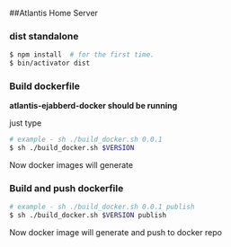 ##Atlantis Home Server
### dist standalone
```bash
$ npm install  # for the first time.
$ bin/activator dist
```

### Build dockerfile

**atlantis-ejabberd-docker should be running**

just type

```bash
# example - sh ./build_docker.sh 0.0.1
$ sh ./build_docker.sh $VERSION
```

Now docker images will generate

### Build and push dockerfile

```bash
# example - sh ./build_docker.sh 0.0.1 publish
$ sh ./build_docker.sh $VERSION publish
```

Now docker image will generate and push to docker repo
